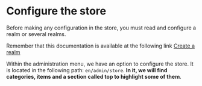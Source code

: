 # Configure the store

Before making any configuration in the store, you must read and configure a realm or several realms.

Remember that this documentation is available at the following link <a href="/wiki/create-a-realm" target="_blank">Create a realm</a>

Within the administration menu, we have an option to configure the store. It is located in the following path: `en/admin/store`. **In it, we will find categories, items and a section called top to highlight some of them**.
